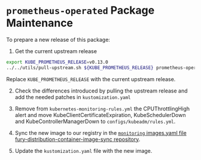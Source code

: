 # `prometheus-operated` Package Maintenance

To prepare a new release of this package:

1. Get the current upstream release

```bash
export KUBE_PROMETHEUS_RELEASE=v0.13.0
../../utils/pull-upstream.sh ${KUBE_PROMETHEUS_RELEASE} prometheus-operated
```

Replace `KUBE_PROMETHEUS_RELEASE` with the current upstream release.

2. Check the differences introduced by pulling the upstream release and add the needed patches in `kustomization.yaml`

3. Remove from `kubernetes-monitoring-rules.yml` the CPUThrottlingHigh alert and move KubeClientCertificateExpiration, KubeSchedulerDown and KubeControllerManagerDown to `configs/kubeadm/rules.yml`.

3. Sync the new image to our registry in the [`monitoring` images.yaml file fury-distribution-container-image-sync repository](https://github.com/sighupio/fury-distribution-container-image-sync/blob/main/modules/monitoring/images.yml).

4. Update the `kustomization.yaml` file with the new image.
